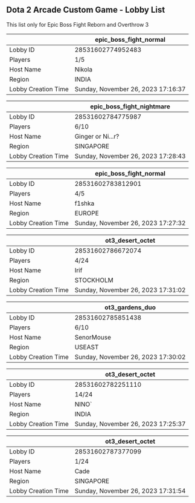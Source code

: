 ## Dota 2 Arcade Custom Game - Lobby List

This list only for Epic Boss Fight Reborn and Overthrow 3

|  | epic_boss_fight_normal |
| ------ | ------ |
| Lobby ID | 28531602774952483 |
| Players | 1/5 |
| Host Name | Nikola |
| Region | INDIA |
| Lobby Creation Time | Sunday, November 26, 2023 17:16:37 |


|  | epic_boss_fight_nightmare |
| ------ | ------ |
| Lobby ID | 28531602784775987 |
| Players | 6/10 |
| Host Name | Ginger or Ni...r? |
| Region | SINGAPORE |
| Lobby Creation Time | Sunday, November 26, 2023 17:28:43 |


|  | epic_boss_fight_normal |
| ------ | ------ |
| Lobby ID | 28531602783812901 |
| Players | 4/5 |
| Host Name | f1shka |
| Region | EUROPE |
| Lobby Creation Time | Sunday, November 26, 2023 17:27:32 |


|  | ot3_desert_octet |
| ------ | ------ |
| Lobby ID | 28531602786672074 |
| Players | 4/24 |
| Host Name | Irif |
| Region | STOCKHOLM |
| Lobby Creation Time | Sunday, November 26, 2023 17:31:02 |


|  | ot3_gardens_duo |
| ------ | ------ |
| Lobby ID | 28531602785851438 |
| Players | 6/10 |
| Host Name | SenorMouse |
| Region | USEAST |
| Lobby Creation Time | Sunday, November 26, 2023 17:30:02 |


|  | ot3_desert_octet |
| ------ | ------ |
| Lobby ID | 28531602782251110 |
| Players | 14/24 |
| Host Name | NINO` |
| Region | INDIA |
| Lobby Creation Time | Sunday, November 26, 2023 17:25:37 |


|  | ot3_desert_octet |
| ------ | ------ |
| Lobby ID | 28531602787377099 |
| Players | 1/24 |
| Host Name | Cade |
| Region | SINGAPORE |
| Lobby Creation Time | Sunday, November 26, 2023 17:31:54 |


